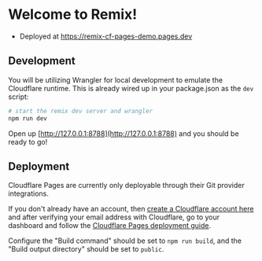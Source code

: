 # Welcome to Remix!

- Deployed at https://remix-cf-pages-demo.pages.dev

## Development

You will be utilizing Wrangler for local development to emulate the Cloudflare runtime. This is already wired up in your package.json as the `dev` script:

```sh
# start the remix dev server and wrangler
npm run dev
```

Open up [http://127.0.0.1:8788](http://127.0.0.1:8788) and you should be ready to go!

## Deployment

Cloudflare Pages are currently only deployable through their Git provider integrations.

If you don't already have an account, then [create a Cloudflare account here](https://dash.cloudflare.com/sign-up/pages) and after verifying your email address with Cloudflare, go to your dashboard and follow the [Cloudflare Pages deployment guide](https://developers.cloudflare.com/pages/framework-guides/deploy-anything).

Configure the "Build command" should be set to `npm run build`, and the "Build output directory" should be set to `public`.
